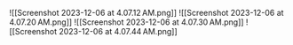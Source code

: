 ![[Screenshot 2023-12-06 at 4.07.12 AM.png]]
![[Screenshot 2023-12-06 at 4.07.20 AM.png]]
![[Screenshot 2023-12-06 at 4.07.30 AM.png]]
![[Screenshot 2023-12-06 at 4.07.44 AM.png]]